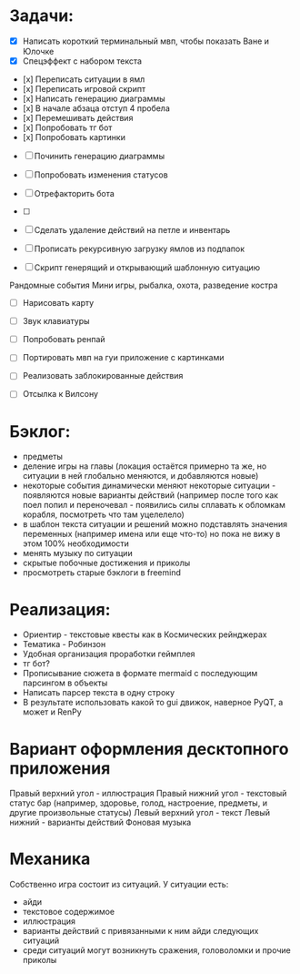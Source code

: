 # Задачи:
- [x] Написать короткий терминальный мвп, чтобы показать Ване и Юлочке
- [x] Спецэффект с набором текста
- [х] Переписать ситуации в ямл
- [х] Переписать игровой скрипт
- [х] Написать генерацию диаграммы
- [х] В начале абзаца отступ 4 пробела
- [х] Перемешивать действия
- [х] Попробовать тг бот
- [х] Попробовать картинки

- [ ] Починить генерацию диаграммы
- [ ] Попробовать изменения статусов
- [ ] Отрефакторить бота
- [ ] 

- [ ] Сделать удаление действий на петле и инвентарь

- [ ] Прописать рекурсивную загрузку ямлов из подпапок
- [ ] Скрипт генерящий и открывающий шаблонную ситуацию

Рандомные события
Мини игры, рыбалка, охота, разведение костра


- [ ] Нарисовать карту

- [ ] Звук клавиатуры
- [ ] Попробовать ренпай
- [ ] Портировать мвп на гуи приложение с картинками
- [ ] Реализовать заблокированные действия
- [ ] Отсылка к Вилсону

# Бэклог:
- предметы
- деление игры на главы (локация остаётся примерно та же, но ситуации в ней глобально меняются, и добавляются новые)
- некоторые события динамически меняют некоторые ситуации - появляются новые варианты действий (например после того как поел попил и переночевал - появились силы сплавать к обломкам корабля, посмотреть что там уцелелело)
- в шаблон текста ситуации и решений можно подставлять значения переменных (например имена или еще что-то) но пока не вижу в этом 100% необходимости
- менять музыку по ситуации
- скрытые побочные достижения и приколы
- просмотреть старые бэклоги в freemind

# Реализация:
- Ориентир - текстовые квесты как в Космических рейнджерах
- Тематика - Робинзон
- Удобная организация проработки геймплея
- тг бот?
- Прописывание сюжета в формате mermaid с последующим парсингом в объекты
- Написать парсер текста в одну строку
- В результате использовать какой то gui движок, наверное PyQT, а может и RenPy

# Вариант оформления десктопного приложения
Правый верхний угол - иллюстрация
Правый нижний угол - текстовый статус бар (например, здоровье, голод, настроение, предметы, и другие произвольные статусы)
Левый верхний угол - текст
Левый нижний - варианты действий
Фоновая музыка

# Механика
Собственно игра состоит из ситуаций.
У ситуации есть: 
- айди
- текстовое содержимое
- иллюстрация
- варианты действий с привязанными к ним айди следующих ситуаций
- среди ситуаций могут возникнуть сражения, головоломки и прочие приколы